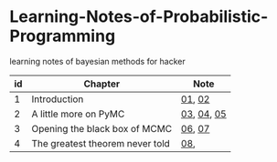 Learning-Notes-of-Probabilistic-Programming
===========================================

learning notes of bayesian methods for hacker  


| id  | Chapter       | Note  |
| --- | ------------- | ----- |
| 1 |  Introduction                     | [01](../blob/master/Note01.md), [02](../blob/master/Note02.md) |
| 2 |  A little more on PyMC            | [03](../blob/master/Note03.md), [04](../blob/master/Note04.md), [05](../blob/master/Note05.md) |
| 3 |  Opening the black box of MCMC    | [06](../blob/master/Note06.md), [07](../blob/master/Note07.md) |
| 4 |  The greatest theorem never told  | [08](../blob/master/Note08.md), |
